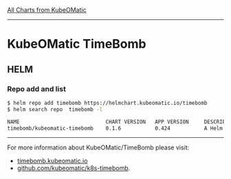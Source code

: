 [All Charts from KubeOMatic](https://helmchart.kubeomatic.io)
***

# KubeOMatic TimeBomb
## HELM
### Repo add and list
```bash
$ helm repo add timebomb https://helmchart.kubeomatic.io/timebomb
$ helm search repo  timebomb -l

NAME                            CHART VERSION   APP VERSION     DESCRIPTION                                       
timebomb/kubeomatic-timebomb    0.1.6           0.424           A Helm chart for the timebomb solution for Kube...

```

***
For more information about KubeOMatic/TimeBomb please visit:
* [timebomb.kubeomatic.io](https://timebomb.kubeomatic.io/)
* [github.com/kubeomatic/k8s-timebomb](https://github.com/kubeomatic/k8s-timebomb).
